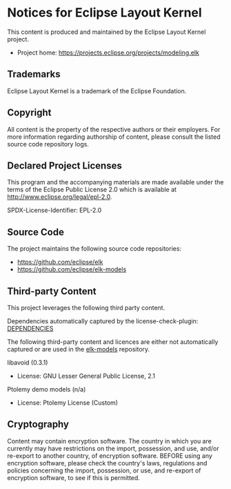 # Notices for Eclipse Layout Kernel

This content is produced and maintained by the Eclipse Layout Kernel project.

* Project home: https://projects.eclipse.org/projects/modeling.elk

## Trademarks

 Eclipse Layout Kernel is a trademark of the Eclipse Foundation.

## Copyright

All content is the property of the respective authors or their employers. For
more information regarding authorship of content, please consult the listed
source code repository logs.

## Declared Project Licenses

This program and the accompanying materials are made available under the
terms of the Eclipse Public License 2.0 which is available at
http://www.eclipse.org/legal/epl-2.0.

SPDX-License-Identifier: EPL-2.0

## Source Code

The project maintains the following source code repositories:

* https://github.com/eclipse/elk
* https://github.com/eclipse/elk-models

## Third-party Content

This project leverages the following third party content.

Dependencies automatically captured by the license-check-plugin: [DEPENDENCIES](DEPENDENCIES)

The following third-party content and licences are either not automatically captured or are used in the [elk-models](https://github.com/eclipse/elk-models) repository.

libavoid (0.3.1)

* License:  GNU Lesser General Public License, 2.1

Ptolemy demo models (n/a)

* License: Ptolemy License (Custom)

## Cryptography

Content may contain encryption software. The country in which you are currently
may have restrictions on the import, possession, and use, and/or re-export to
another country, of encryption software. BEFORE using any encryption software,
please check the country's laws, regulations and policies concerning the import,
possession, or use, and re-export of encryption software, to see if this is
permitted.

